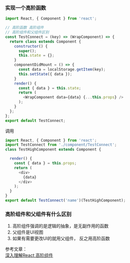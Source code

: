 
### 实现一个高阶函数
```javascript
import React, { Component } from 'react';

// 高阶函数 高阶组件
// 高阶组件和父组件区别
const TestConnect = (key) => (WrapComponent) => {
  return class extends Component {
    constructor() {
      super();
      this.state = {};
    }
    componentDidMount = () => {
      const data = localStorage.getItem(key);
      this.setState({ data });
    }
    render() {
      const { data } = this.state;
      return (
        <WrapComponent data={data} {...this.props} />
      );
    }
  };
};
export default TestConnect;

```
调用
```javascript
import React, { Component } from 'react';
import TestConnect from './component/TestConnect';
class TestHighComponent extends Component {

  render() {
    const { data } = this.props;
    return (
      <div>
        {data}
      </div>
    );
  }
}
export default TestConnect('name')(TestHighComponent);
```

### 高阶组件和父组件有什么区别
1. 高阶组件强调的是逻辑的抽象，是无副作用的函数
2. 父组件是UI视图
3. 如果有需要更改UI的就用父组件， 反之用高阶函数

参考文章：  
[深入理解React 高阶组件](https://www.jianshu.com/p/3fdbcef475af)